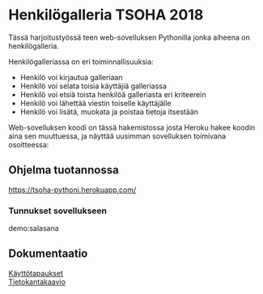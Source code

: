 # Henkilögalleria TSOHA 2018

Tässä harjoitustyössä teen web-sovelluksen Pythonilla jonka aiheena on henkilögalleria.

Henkilögalleriassa on eri toiminnallisuuksia:
- Henkilö voi kirjautua galleriaan
- Henkilö voi selata toisia käyttäjiä galleriassa
- Henkilö voi etsiä toista henkilöä galleriasta eri kriteerein
- Henkilö voi lähettää viestin toiselle käyttäjälle
- Henkilö voi lisätä, muokata ja poistaa tietoja itsestään


Web-sovelluksen koodi on tässä hakemistossa josta Heroku hakee koodin aina sen muuttuessa,
ja näyttää uusimman sovelluksen toimivana osoitteessa:  
  

## Ohjelma tuotannossa
https://tsoha-pythoni.herokuapp.com/  
  
  
### Tunnukset sovellukseen  
demo:salasana
  

## Dokumentaatio
[Käyttötapaukset](https://github.com/joonissi/tsohaaa/blob/master/documentation/kayttotapaukset.MD)  
[Tietokantakaavio](https://github.com/joonissi/tsohaaa/blob/master/documentation/tietokantakaavio.pdf)  